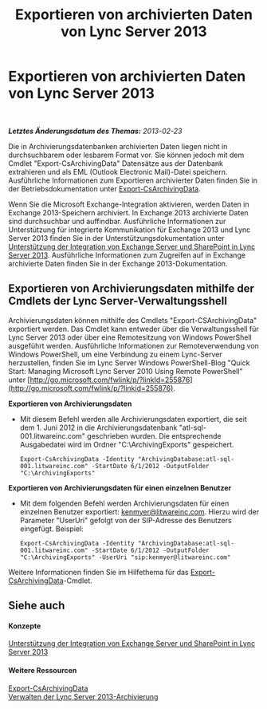 ﻿---
title: Exportieren von archivierten Daten von Lync Server 2013
TOCTitle: Exportieren von archivierten Daten von Lync Server 2013
ms:assetid: 09450d54-769b-4741-924b-e390664d506f
ms:mtpsurl: https://technet.microsoft.com/de-de/library/JJ204657(v=OCS.15)
ms:contentKeyID: 49293107
ms.date: 05/19/2016
mtps_version: v=OCS.15
ms.translationtype: HT
---

# Exportieren von archivierten Daten von Lync Server 2013

 

_**Letztes Änderungsdatum des Themas:** 2013-02-23_

Die in Archivierungsdatenbanken archivierten Daten liegen nicht in durchsuchbarem oder lesbarem Format vor. Sie können jedoch mit dem Cmdlet "Export-CsArchivingData" Datensätze aus der Datenbank extrahieren und als EML (Outlook Electronic Mail)-Datei speichern. Ausführliche Informationen zum Exportieren archivierter Daten finden Sie in der Betriebsdokumentation unter [Export-CsArchivingData](export-csarchivingdata.md).

Wenn Sie die Microsoft Exchange-Integration aktivieren, werden Daten in Exchange 2013-Speichern archiviert. In Exchange 2013 archivierte Daten sind durchsuchbar und auffindbar. Ausführliche Informationen zur Unterstützung für integrierte Kommunikation für Exchange 2013 und Lync Server 2013 finden Sie in der Unterstützungsdokumentation unter [Unterstützung der Integration von Exchange Server und SharePoint in Lync Server 2013](lync-server-2013-exchange-and-sharepoint-integration-support.md). Ausführliche Informationen zum Zugreifen auf in Exchange archivierte Daten finden Sie in der Exchange 2013-Dokumentation.

## Exportieren von Archivierungsdaten mithilfe der Cmdlets der Lync Server-Verwaltungsshell

Archivierungsdaten können mithilfe des Cmdlets "Export-CSArchivingData" exportiert werden. Das Cmdlet kann entweder über die Verwaltungsshell für Lync Server 2013 oder über eine Remotesitzung von Windows PowerShell ausgeführt werden. Ausführliche Informationen zur Remoteverwendung von Windows PowerShell, um eine Verbindung zu einem Lync-Server herzustellen, finden Sie im Lync Server Windows PowerShell-Blog "Quick Start: Managing Microsoft Lync Server 2010 Using Remote PowerShell" unter [http://go.microsoft.com/fwlink/p/?linkId=255876](http://go.microsoft.com/fwlink/p/?linkid=255876).

**Exportieren von Archivierungsdaten**

  - Mit diesem Befehl werden alle Archivierungsdaten exportiert, die seit dem 1. Juni 2012 in die Archivierungsdatenbank "atl-sql-001.litwareinc.com" geschrieben wurden. Die entsprechende Ausgabedatei wird im Ordner "C:\\ArchivingExports" gespeichert.
    
        Export-CsArchivingData -Identity "ArchivingDatabase:atl-sql-001.litwareinc.com" -StartDate 6/1/2012 -OutputFolder "C:\ArchivingExports"

**Exportieren von Archivierungsdaten für einen einzelnen Benutzer**

  - Mit dem folgenden Befehl werden Archivierungsdaten für einen einzelnen Benutzer exportiert: kenmyer@litwareinc.com. Hierzu wird der Parameter "UserUri" gefolgt von der SIP-Adresse des Benutzers eingefügt. Beispiel:
    
        Export-CsArchivingData -Identity "ArchivingDatabase:atl-sql-001.litwareinc.com" -StartDate 6/1/2012 -OutputFolder "C:\ArchivingExports" -UserUri "sip:kenmyer@litwareinc.com"

Weitere Informationen finden Sie im Hilfethema für das [Export-CsArchivingData](export-csarchivingdata.md)-Cmdlet.

## Siehe auch

#### Konzepte

[Unterstützung der Integration von Exchange Server und SharePoint in Lync Server 2013](lync-server-2013-exchange-and-sharepoint-integration-support.md)  

#### Weitere Ressourcen

[Export-CsArchivingData](export-csarchivingdata.md)  
[Verwalten der Lync Server 2013-Archivierung](lync-server-2013-managing-archiving.md)

